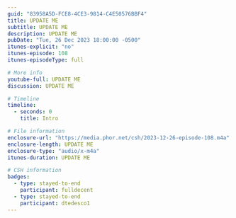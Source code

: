 ```yaml
---
guid: "83958A5D-FCE8-4CE3-9814-C4E50576BBF4"
title: UPDATE ME
subtitle: UPDATE ME
description: UPDATE ME 
pubDate: "Tue, 26 Dec 2023 18:00:00 -0500"
itunes-explicit: "no"
itunes-episode: 108
itunes-episodeType: full

# More info
youtube-full: UPDATE ME
discussion: UPDATE ME

# Timeline
timeline:
  - seconds: 0
    title: Intro

# File information
enclosure-url: "https://media.phor.net/csh/2023-12-26-episode-108.m4a"
enclosure-length: UPDATE ME
enclosure-type: "audio/x-m4a"
itunes-duration: UPDATE ME

# CSH information
badges:
  - type: stayed-to-end
    participant: fulldecent
  - type: stayed-to-end
    participant: dtedesco1
---
```

